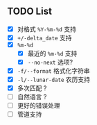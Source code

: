 
## TODO List

- [x] 对格式 `%Y-%m-%d` 支持
- [x] `+/-delta_date` 支持
- [x] `%m-%d`
    - [x] 最近的 `%m-%d` 支持
    - [x] `--no-next` 选项?
- [x] `-f/--format` 格式化字符串
- [x] `-l/--lunar-date` 农历支持
- [x] 多次匹配 ?
- [ ] 自然语言 ?
- [ ] 更好的错误处理
- [ ] 管道支持
